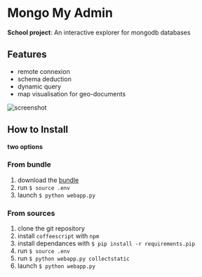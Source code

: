 Mongo My Admin
==============

**School project**: An interactive explorer for mongodb databases

## Features

* remote connexion
* schema deduction
* dynamic query
* map visualisation for geo-documents

![screenshot](http://i.imm.io/WhQQ.png "screenshot")

## How to Install

**two options**

### From bundle
1. download the [bundle](https://mega.co.nz/#!YtQGyT4Z!M6P6qXfgZssMYVdOPABtoCYt62xjwS0UF3l3NQJ3Jac)
1. run `$ source .env`
1. launch `$ python webapp.py`

### From sources
1. clone the git repository
1. install `coffeescript` with `npm`
1. install dependances with `$ pip install -r requirements.pip`
1. run `$ source .env`
1. run `$ python webapp.py collectstatic`
1. launch `$ python webapp.py`
